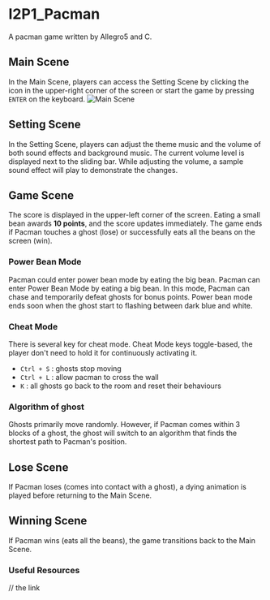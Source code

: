 # I2P1_Pacman

A pacman game written by Allegro5 and C.

## Main Scene

In the Main Scene, players can access the Setting Scene by clicking the icon in the upper-right corner of the screen or start the game by pressing `ENTER` on the keyboard.
![Main Scene](https://github.com/AppleChen17/I2P1_Pacman/blob/main/main_scene.png?raw=true)

## Setting Scene

In the Setting Scene, players can adjust the theme music and the volume of both sound effects and background music. The current volume level is displayed next to the sliding bar. While adjusting the volume, a sample sound effect will play to demonstrate the changes.

## Game Scene

The score is displayed in the upper-left corner of the screen. Eating a small bean awards **10 points**, and the score updates immediately. The game ends if Pacman touches a ghost (lose) or successfully eats all the beans on the screen (win).

### Power Bean Mode

Pacman could enter power bean mode by eating the big bean. Pacman can enter Power Bean Mode by eating a big bean. In this mode, Pacman can chase and temporarily defeat ghosts for bonus points. Power bean mode ends soon when the ghost start to flashing between dark blue and white.

### Cheat Mode

There is several key for cheat mode. Cheat Mode keys toggle-based, the player don't need to hold it for continuously activating it.

- `Ctrl + S` : ghosts stop moving
- `Ctrl + L` : allow pacman to cross the wall
- `K` : all ghosts go back to the room and reset their behaviours

### Algorithm of ghost

Ghosts primarily move randomly. However, if Pacman comes within 3 blocks of a ghost, the ghost will switch to an algorithm that finds the shortest path to Pacman's position.

## Lose Scene

If Pacman loses (comes into contact with a ghost), a dying animation is played before returning to the Main Scene.

## Winning Scene

If Pacman wins (eats all the beans), the game transitions back to the Main Scene.

### Useful Resources

// the link
